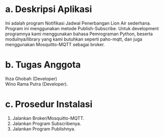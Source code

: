 # a.  Deskripsi Aplikasi
Ini adalah program Notifikasi Jadwal Penerbangan Lion Air sederhana. Program ini menggunakan metode Publish-Subscribe.
Untuk development programnya kami menggunakan bahasa Pemrograman Python, beserta modulnya/library yang kami butuhkan seperti paho-mqtt, dan juga menggunakan Mosquitto-MQTT sebagai broker.

# b.  Tugas Anggota
Ihza Ghobah (Developer)<br/>
Wino Rama Putra (Developer).

# c. Prosedur Instalasi
1.  Jalankan Broker/Mosquitto-MQTT.<br/>
2.  Jalankan Program Subscribenya.<br/>
3.  Jalankan Program Publishnya.<br/>